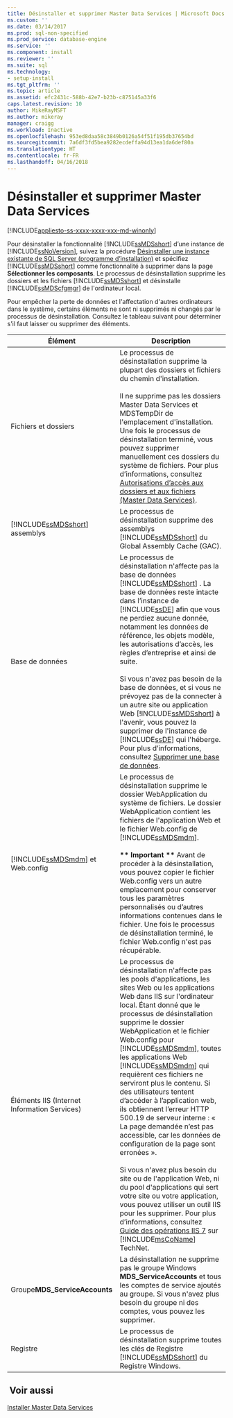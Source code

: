 ```yaml
---
title: Désinstaller et supprimer Master Data Services | Microsoft Docs
ms.custom: ''
ms.date: 03/14/2017
ms.prod: sql-non-specified
ms.prod_service: database-engine
ms.service: ''
ms.component: install
ms.reviewer: ''
ms.suite: sql
ms.technology:
- setup-install
ms.tgt_pltfrm: ''
ms.topic: article
ms.assetid: efc2431c-588b-42e7-b23b-c875145a33f6
caps.latest.revision: 10
author: MikeRayMSFT
ms.author: mikeray
manager: craigg
ms.workload: Inactive
ms.openlocfilehash: 953ed8daa58c3849b0126a54f51f195db37654bd
ms.sourcegitcommit: 7a6df3fd5bea9282ecdeffa94d13ea1da6def80a
ms.translationtype: HT
ms.contentlocale: fr-FR
ms.lasthandoff: 04/16/2018
---
```

# <a name="uninstall-and-remove-master-data-services"></a>Désinstaller et supprimer Master Data Services
[!INCLUDE[appliesto-ss-xxxx-xxxx-xxx-md-winonly](../../includes/appliesto-ss-xxxx-xxxx-xxx-md-winonly.md)]

  Pour désinstaller la fonctionnalité [!INCLUDE[ssMDSshort](../../includes/ssmdsshort-md.md)] d’une instance de [!INCLUDE[ssNoVersion](../../includes/ssnoversion-md.md)], suivez la procédure [Désinstaller une instance existante de SQL Server &#40;programme d’installation&#41;](../../sql-server/install/uninstall-an-existing-instance-of-sql-server-setup.md) et spécifiez [!INCLUDE[ssMDSshort](../../includes/ssmdsshort-md.md)] comme fonctionnalité à supprimer dans la page **Sélectionner les composants**. Le processus de désinstallation supprime les dossiers et les fichiers [!INCLUDE[ssMDSshort](../../includes/ssmdsshort-md.md)] et désinstalle [!INCLUDE[ssMDScfgmgr](../../includes/ssmdscfgmgr-md.md)] de l'ordinateur local.  
  
 Pour empêcher la perte de données et l'affectation d'autres ordinateurs dans le système, certains éléments ne sont ni supprimés ni changés par le processus de désinstallation. Consultez le tableau suivant pour déterminer s'il faut laisser ou supprimer des éléments.  
  
|Élément|Description|  
|----------|-----------------|  
|Fichiers et dossiers|Le processus de désinstallation supprime la plupart des dossiers et fichiers du chemin d'installation.<br /><br /> Il ne supprime pas les dossiers Master Data Services et MDSTempDir de l'emplacement d'installation. Une fois le processus de désinstallation terminé, vous pouvez supprimer manuellement ces dossiers du système de fichiers. Pour plus d’informations, consultez [Autorisations d’accès aux dossiers et aux fichiers &#40;Master Data Services&#41;](../../master-data-services/folder-and-file-permissions-master-data-services.md).|  
|[!INCLUDE[ssMDSshort](../../includes/ssmdsshort-md.md)] assemblys|Le processus de désinstallation supprime des assemblys [!INCLUDE[ssMDSshort](../../includes/ssmdsshort-md.md)] du Global Assembly Cache (GAC).|  
|Base de données|Le processus de désinstallation n'affecte pas la base de données [!INCLUDE[ssMDSshort](../../includes/ssmdsshort-md.md)] . La base de données reste intacte dans l’instance de [!INCLUDE[ssDE](../../includes/ssde-md.md)] afin que vous ne perdiez aucune donnée, notamment les données de référence, les objets modèle, les autorisations d’accès, les règles d’entreprise et ainsi de suite.<br /><br /> Si vous n'avez pas besoin de la base de données, et si vous ne prévoyez pas de la connecter à un autre site ou application Web [!INCLUDE[ssMDSshort](../../includes/ssmdsshort-md.md)] à l'avenir, vous pouvez la supprimer de l'instance de [!INCLUDE[ssDE](../../includes/ssde-md.md)] qui l'héberge. Pour plus d’informations, consultez [Supprimer une base de données](../../relational-databases/databases/delete-a-database.md).|  
|[!INCLUDE[ssMDSmdm](../../includes/ssmdsmdm-md.md)] et Web.config|Le processus de désinstallation supprime le dossier WebApplication du système de fichiers. Le dossier WebApplication contient les fichiers de l'application Web et le fichier Web.config de [!INCLUDE[ssMDSmdm](../../includes/ssmdsmdm-md.md)].<br /><br /> **\*\* Important \*\*** Avant de procéder à la désinstallation, vous pouvez copier le fichier Web.config vers un autre emplacement pour conserver tous les paramètres personnalisés ou d’autres informations contenues dans le fichier. Une fois le processus de désinstallation terminé, le fichier Web.config n'est pas récupérable.|  
|Éléments IIS (Internet Information Services)|Le processus de désinstallation n'affecte pas les pools d'applications, les sites Web ou les applications Web dans IIS sur l'ordinateur local. Étant donné que le processus de désinstallation supprime le dossier WebApplication et le fichier Web.config pour [!INCLUDE[ssMDSmdm](../../includes/ssmdsmdm-md.md)], toutes les applications Web [!INCLUDE[ssMDSmdm](../../includes/ssmdsmdm-md.md)] qui requièrent ces fichiers ne serviront plus le contenu. Si des utilisateurs tentent d’accéder à l’application web, ils obtiennent l’erreur HTTP 500.19 de serveur interne : « La page demandée n’est pas accessible, car les données de configuration de la page sont erronées ».<br /><br /> Si vous n'avez plus besoin du site ou de l'application Web, ni du pool d'applications qui sert votre site ou votre application, vous pouvez utiliser un outil IIS pour les supprimer. Pour plus d’informations, consultez [Guide des opérations IIS 7](http://go.microsoft.com/fwlink/?LinkId=184885) sur [!INCLUDE[msCoName](../../includes/msconame-md.md)] TechNet.|  
|Groupe**MDS_ServiceAccounts** |La désinstallation ne supprime pas le groupe Windows **MDS_ServiceAccounts** et tous les comptes de service ajoutés au groupe. Si vous n'avez plus besoin du groupe ni des comptes, vous pouvez les supprimer.|  
|Registre|Le processus de désinstallation supprime toutes les clés de Registre [!INCLUDE[ssMDSshort](../../includes/ssmdsshort-md.md)] du Registre Windows.|  
  
## <a name="see-also"></a> Voir aussi  
 [Installer Master Data Services](../../master-data-services/install-windows/install-master-data-services.md)  
  
  
